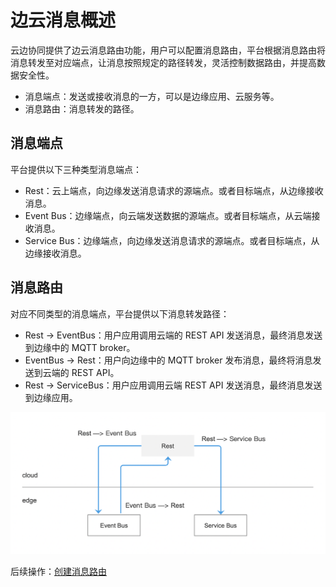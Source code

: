# 边云消息概述

云边协同提供了边云消息路由功能，用户可以配置消息路由，平台根据消息路由将消息转发至对应端点，让消息按照规定的路径转发，灵活控制数据路由，并提高数据安全性。

- 消息端点：发送或接收消息的一方，可以是边缘应用、云服务等。
- 消息路由：消息转发的路径。

## 消息端点

平台提供以下三种类型消息端点：

- Rest：云上端点，向边缘发送消息请求的源端点。或者目标端点，从边缘接收消息。
- Event Bus：边缘端点，向云端发送数据的源端点。或者目标端点，从云端接收消息。
- Service Bus：边缘端点，向边缘发送消息请求的源端点。或者目标端点，从边缘接收消息。

## 消息路由

对应不同类型的消息端点，平台提供以下消息转发路径：

- Rest -> EventBus：用户应用调用云端的 REST API 发送消息，最终消息发送到边缘中的 MQTT broker。
- EventBus -> Rest：用户向边缘中的 MQTT broker 发布消息，最终将消息发送到云端的 REST API。
- Rest -> ServiceBus：用户应用调用云端 REST API 发送消息，最终消息发送到边缘应用。

![路径](../../images/overview01.png)

后续操作：[创建消息路由](./create-route.md)